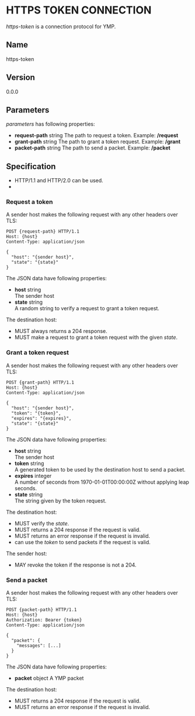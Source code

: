 # HTTPS TOKEN CONNECTION

*https-token* is a connection protocol for YMP.

## Name

https-token


## Version

0.0.0


## Parameters

*parameters* has following properties:
- **request-path** string
  The path to request a token. Example: **/request**
- **grant-path** string
  The path to grant a token request. Example: **/grant**
- **packet-path** string
  The path to send a packet. Example: **/packet**


## Specification

- HTTP/1.1 and HTTP/2.0 can be used.
- 

### Request a token

A sender host makes the following request with any other headers over TLS:
```
POST {request-path} HTTP/1.1
Host: {host}
Content-Type: application/json

{
  "host": "{sender host}",
  "state": "{state}"
}
```

The JSON data have following properties:
- **host** string  
  The sender host
- **state** string  
  A random string to verify a request to grant a token request.

The destination host:
- MUST always returns a 204 response.
- MUST make a request to grant a token request with the given *state*.


### Grant a token request

A sender host makes the following request with any other headers over TLS:
```
POST {grant-path} HTTP/1.1
Host: {host}
Content-Type: application/json

{
  "host": "{sender host}",
  "token": "{token}",
  "expires": "{expires}",
  "state": "{state}"
}
```

The JSON data have following properties:
- **host** string  
  The sender host
- **token** string  
  A generated token to be used by the destination host to send a packet.
- **expires** integer  
  A number of seconds from 1970-01-01T00:00:00Z without applying leap seconds.
- **state** string  
  The string given by the token request.

The destination host:
- MUST verify the *state*.
- MUST returns a 204 response if the request is valid.
- MUST returns an error response if the request is invalid.
- can use the *token* to send packets if the request is valid.

The sender host:
- MAY revoke the token if the response is not a 204.

### Send a packet

A sender host makes the following request with any other headers over TLS:
```
POST {packet-path} HTTP/1.1
Host: {host}
Authorization: Bearer {token}
Content-Type: application/json

{
  "packet": {
    "messages": [...]
  }
}
```

The JSON data have following properties:
- **packet** object
  A YMP packet

The destination host:
- MUST returns a 204 response if the request is valid.
- MUST returns an error response if the request is invalid.
